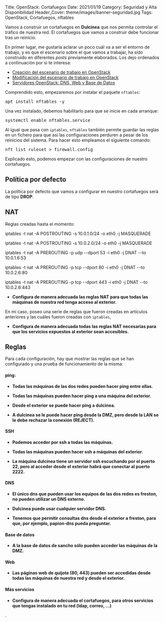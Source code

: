 Title: OpenStack: Cortafuegos
Date: 2021/01/19
Category: Seguridad y Alta Disponibilidad
Header_Cover: theme/images/banner-seguridad.jpg
Tags: OpenStack, Cortafuegos, nftables

Vamos a construir un cortafuegos en **Dulcinea** que nos permita controlar el tráfico de nuestra red. El cortafuegos que vamos a construir debe funcionar tras un reinicio.

En primer lugar, me gustaría aclarar un poco cuál va a ser el entorno de trabajo, y es que el escenario sobre el que vamos a trabajar, ha sido construido en diferentes *posts* previamente elaborados. Los dejo ordenados a continuación por si te interesa:

- [Creación del escenario de trabajo en OpenStack](https://javierpzh.github.io/creacion-del-escenario-de-trabajo-en-openstack.html)
- [Modificación del escenario de trabajo en OpenStack](https://javierpzh.github.io/modificacion-del-escenario-de-trabajo-en-openstack.html)
- [Servidores OpenStack: DNS, Web y Base de Datos](https://javierpzh.github.io/servidores-openstack-dns-web-y-base-de-datos.html)

Comprendido esto, empezaremos por instalar el paquete `nftables`:

<pre>
apt install nftables -y
</pre>

Una vez instalado, debemos habilitarlo para que se inicie en cada arranque:

<pre>
systemctl enable nftables.service
</pre>

Al igual que pasa con `iptables`, `nftables` también permite guardar las reglas en un fichero para que así las configuraciones perduren a pesar de los reinicios del sistema. Para hacer esto empleamos el siguiente comando:

<pre>
nft list ruleset > firewall.config
</pre>

Explicado esto, podemos empezar con las configuraciones de nuestro cortafuegos.


## Política por defecto

La política por defecto que vamos a configurar en nuestro cortafuegos será de tipo **DROP**.

## NAT

Reglas creadas hasta el momento:

iptables -t nat -A POSTROUTING -s 10.0.1.0/24 -o eth0 -j MASQUERADE

iptables -t nat -A POSTROUTING -s 10.0.2.0/24 -o eth0 -j MASQUERADE

iptables -t nat -A PREROUTING -p udp --dport 53 -i eth0 -j DNAT --to 10.0.1.6:53

iptables -t nat -A PREROUTING -p tcp --dport 80 -i eth0 -j DNAT --to 10.0.2.6:80

iptables -t nat -A PREROUTING -p tcp --dport 443 -i eth0 -j DNAT --to 10.0.2.6:443

- **Configura de manera adecuada las reglas NAT para que todas las máquinas de nuestra red tenga acceso al exterior.**

En mi caso, poseo una serie de reglas que fueron creadas en artículos anteriores y las cuáles fueron creadas con `iptables`,







- **Configura de manera adecuada todas las reglas NAT necesarias para que los servicios expuestos al exterior sean accesibles.**


## Reglas

Para cada configuración, hay que mostrar las reglas que se han configurado y una prueba de funcionamiento de la misma:

#### ping:

- **Todas las máquinas de las dos redes pueden hacer ping entre ellas.**

- **Todas las máquinas pueden hacer ping a una máquina del exterior.**

- **Desde el exterior se puede hacer ping a dulcinea.**

- **A dulcinea se le puede hacer ping desde la DMZ, pero desde la LAN se le debe rechazar la conexión (REJECT).**


#### SSH

- **Podemos acceder por ssh a todas las máquinas.**



- **Todas las máquinas pueden hacer ssh a máquinas del exterior.**



- **La máquina dulcinea tiene un servidor ssh escuchando por el puerto 22, pero al acceder desde el exterior habrá que conectar al puerto 2222.**


#### DNS

- **El único dns que pueden usar los equipos de las dos redes es freston, no pueden utilizar un DNS externo.**



- **Dulcinea puede usar cualquier servidor DNS.**



- **Tenemos que permitir consultas dns desde el exterior a freston, para que, por ejemplo, papion-dns pueda preguntar.**


#### Base de datos

- **A la base de datos de sancho sólo pueden acceder las máquinas de la DMZ.**


#### Web

- **Las páginas web de quijote (80, 443) pueden ser accedidas desde todas las máquinas de nuestra red y desde el exterior.**


#### Más servicios

- **Configura de manera adecuada el cortafuegos, para otros servicios que tengas instalado en tu red (ldap, correo, ...)**






















.
